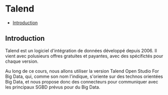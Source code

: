 Talend
======

<!-- START doctoc generated TOC please keep comment here to allow auto update -->
<!-- DON'T EDIT THIS SECTION, INSTEAD RE-RUN doctoc TO UPDATE -->


- [Introduction](#introduction)

<!-- END doctoc generated TOC please keep comment here to allow auto update -->

Introduction
------------

Talend est un logiciel d'intégration de données développé depuis 2006. Il vient avec polusieurs offres gratuites et payantes, avec des spécifictés pour chaque version.

Au long de ce cours, nous allons utiliser la version Talend Open Studio For Big Data, qui, comme son nom l'indique, s'oriente sur des technos orientées Big Data, et nous propose donc des connecteurs pour communiquer avec les principaux SGBD prévus pour du Big Data.




